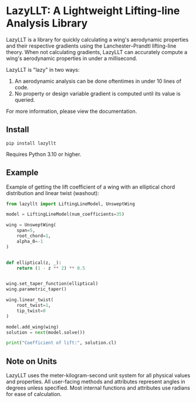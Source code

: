 # LazyLLT: A Lightweight  Lifting-line Analysis Library

LazyLLT is a library for quickly calculating a wing's aerodynamic properties and their respective
gradients using the Lanchester–Prandtl lifting-line theory. When not calculating gradients, LazyLLT can
accurately compute a wing's aerodynamic properties in under a millisecond.

LazyLLT is "lazy" in two ways:
1. An aerodynamic analysis can be done oftentimes in under 10 lines of code.
2. No property or design variable gradient is computed until its value is queried.

For more information, please view the documentation.

## Install

`pip install lazyllt`

Requires Python 3.10 or higher.

## Example
Example of getting the lift coefficient of a wing with an elliptical chord distribution and linear twist (washout):

```python
from lazyllt import LiftingLineModel, UnsweptWing

model = LiftingLineModel(num_coefficients=35)

wing = UnsweptWing(
    span=5,
    root_chord=1,
    alpha_0=-1
)


def elliptical(z, _):
    return (1 - z ** 2) ** 0.5


wing.set_taper_function(elliptical)
wing.parametric_taper()

wing.linear_twist(
    root_twist=1,
    tip_twist=0
)

model.add_wing(wing)
solution = next(model.solve())

print("Coefficient of lift:", solution.cl)
```

## Note on Units
LazyLLT uses the meter-kilogram-second unit system for all physical values and properties.
All user-facing methods and attributes represent angles in degrees unless specified.
Most internal functions and attributes use radians for ease of calculation.
